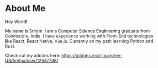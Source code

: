 # About Me
Hey World!

My name is Sriram. I am a Computer Science Enginnering graduate from Coimbatore, India. I have experience working with Front-End technologies like React, React Native, Vue.js. Currently on my path learning Python and Rust.

Check out my addons here: https://addons.mozilla.org/en-US/firefox/user/12637768/

